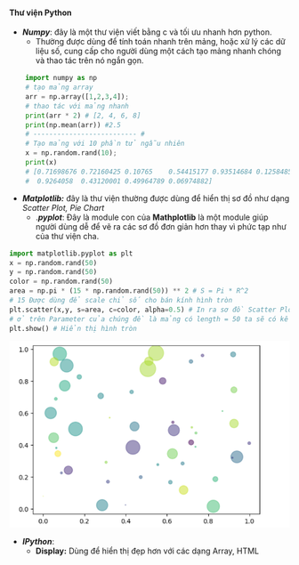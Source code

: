 #### Thư viện Python
- ***Numpy***: đây là một thư viện viết bằng c và tối ưu nhanh hơn python.
	+ Thường được dùng để tính toán nhanh trên mảng, hoặc xử lý các dữ liệu số, cung cấp cho người dùng một cách tạo mảng nhanh chóng và thao tác trên nó ngắn gọn.
```python
	import numpy as np
	# tạo mảng array
	arr = np.array([1,2,3,4]);
	# thao tác với mảng nhanh
	print(arr * 2) # [2, 4, 6, 8]
	print(np.mean(arr)) #2.5
	# -------------------------- #
	# Tạo mảng với 10 phần tử ngẫu nhiên
	x = np.random.rand(10); 
	print(x)
	# [0.71698676 0.72160425 0.10765    0.54415177 0.93514684 0.12584851
	#  0.9264058  0.43120001 0.49964789 0.06974882]
```
+ ***Matplotlib:*** đây là thư viện thường được dùng để hiển thị sơ đồ như dạng *Scatter Plot, Pie Chart*
	+ .***pyplot***: Đây là module con của **Mathplotlib** là một module giúp người dùng dễ để vẽ ra các sơ đồ đơn giản hơn thay vì phức tạp như của thư viện cha.
	
```Python
import matplotlib.pyplot as plt
x = np.random.rand(50)
y = np.random.rand(50)
color = np.random.rand(50)
area = np.pi * (15 * np.random.rand(50)) ** 2 # S = Pi * R^2 
# 15 Được dùng để scale chỉ số cho bán kính hình tròn
plt.scatter(x,y, s=area, c=color, alpha=0.5) # In ra sơ đồ Scatter Plot có Diện tích hình tròn là S, chỉ số Color là C, Alpha là độ hiển thị = 0.5
# ở trên Parameter của chúng đề là mảng có length = 50 ta sẽ có kết quả ứng với giá trị của mỗi vị trí tương ứng các biến.
plt.show() # Hiển thị hình tròn
```
![Data](images/ScatterPlot_Day1.png)

+ ***IPython***: 
	+ **Display:** Dùng để hiển thị đẹp hơn với các dạng Array, HTML